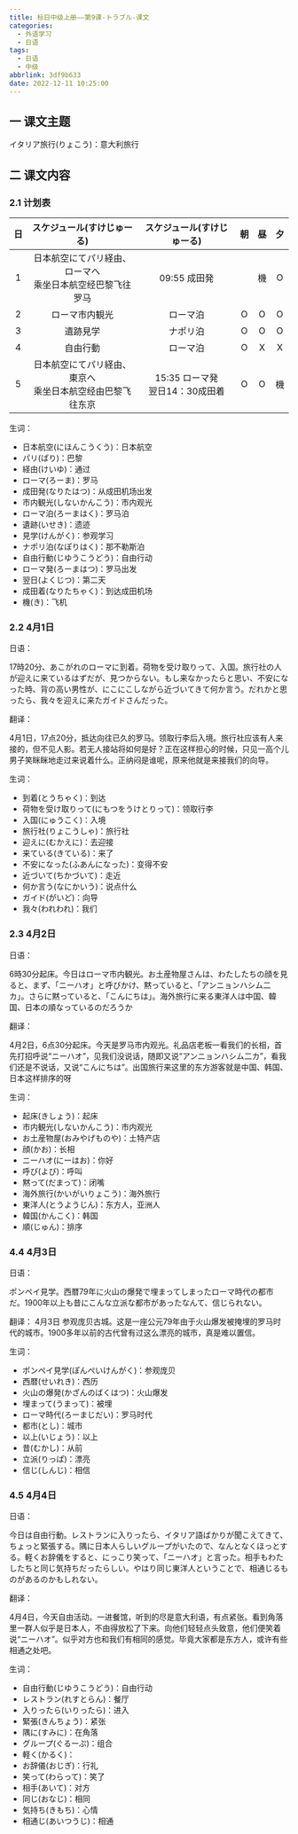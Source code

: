 ```yaml
---
title: 标日中级上册——第9课-トラブル-课文
categories:
  - 外语学习
  - 日语
tags:
  - 日语
  - 中级
abbrlink: 3df9b633
date: 2022-12-11 10:25:00
---
```

## 一 课文主题

イタリア旅行(りょこう)：意大利旅行
<!--more-->

## 二 课文内容

### 2.1 计划表

|  日  |                  スケジュール(すけじゅーる)                  |     スケジュール(すけじゅーる)      |  朝  |  昼  |  夕  |
| :--: | :----------------------------------------------------------: | :---------------------------------: | :--: | :--: | :--: |
|  1   | 日本航空にてパリ経由、ローマへ<br>乘坐日本航空经巴黎飞往罗马 |            09:55 成田発             |      |  機  |  O   |
|  2   |                        ローマ市内観光                        |              ローマ泊               |  O   |  O   |  O   |
|  3   |                           遺跡見学                           |              ナポリ泊               |  O   |  O   |  O   |
|  4   |                           自由行動                           |              ローマ泊               |  O   |  X   |  X   |
|  5   | 日本航空にてパリ経由、東京へ<br>乘坐日本航空经由巴黎飞往东京 | 15:35 ローマ発<br/>翌日14：30成田着 |  O   |  O   |  機  |

生词：

* 日本航空(にほんこうくう)：日本航空
* パリ(ぱり)：巴黎
* 経由(けいゆ)：通过
* ローマ(ろーま)：罗马
* 成田発(なりたはつ)：从成田机场出发
* 市内観光(しないかんこう)：市内观光
* ローマ泊(ろーまはく)：罗马泊
* 遺跡(いせき)：遗迹
* 見学(けんがく)：参观学习
* ナポリ泊(なぽりはく)：那不勒斯泊
* 自由行動(じゆうこうどう)：自由行动
* ローマ発(ろーまはつ)：罗马出发
* 翌日(よくじつ)：第二天
* 成田着(なりたちゃく)：到达成田机场
* 機(き)：飞机

### 2.2 4月1日

日语：

17時20分、あこがれのローマに到着。荷物を受け取りって、入国。旅行社の人が迎えに来ているはずだが、見つからない。もし来なかったらと思い、不安になった時、背の高い男性が、にこにこしながら近づいてきて何か言う。だれかと思ったら、我々を迎えに来たガイドさんだった。

翻译：

4月1日，17点20分，抵达向往已久的罗马。领取行李后入境。旅行社应该有人来接的，但不见人影。若无人接站将如何是好？正在这样担心的时候，只见一高个儿男子笑眯眯地走过来说着什么。正纳闷是谁呢，原来他就是来接我们的向导。

生词：

* 到着(とうちゃく)：到达
* 荷物を受け取りって(にもつをうけとりって)：领取行李
* 入国(にゅうこく)：入境
* 旅行社(りょこうしゃ)：旅行社
* 迎えに(むかえに)：去迎接
* 来ている(きている)：来了
* 不安になった(ふあんになった)：变得不安
* 近づいて(ちかづいて)：走近
* 何か言う(なにかいう)：说点什么
* ガイド(がいど)：向导
* 我々(われわれ)：我们

### 2.3 4月2日

日语：

6時30分起床。今日はローマ市内観光。お土産物屋さんは、わたしたちの顔を見ると、まず、「ニーハオ」と呼びかけ、黙っていると、「アンニョンハシム二カ」。さらに黙っていると、「こんにちは」。海外旅行に来る東洋人は中国、韓国、日本の順なっているのだろうか

翻译：

4月2日，6点30分起床。今天是罗马市内观光。礼品店老板一看我们的长相，首先打招呼说“ニーハオ”，见我们没说话，随即又说“アンニョンハシム二カ”，看我们还是不说话，又说“こんにちは”。出国旅行来这里的东方游客就是中国、韩国、日本这样排序的呀

生词：

* 起床(きしょう)：起床
* 市内観光(しないかんこう)：市内观光
* お土産物屋(おみやげものや)：土特产店
* 顔(かお)：长相
* ニーハオ(にーはお)：你好
* 呼び(よび)：呼叫
* 黙って(だまって)：闭嘴
* 海外旅行(かいがいりょこう)：海外旅行
* 東洋人(とうようじん)：东方人，亚洲人
* 韓国(かんこく)：韩国
* 順(じゅん)：排序

### 4.4 4月3日

日语：

ポンペイ見学。西暦79年に火山の爆発で埋まってしまったローマ時代の都市だ。1900年以上も昔にこんな立派な都市があったなんて、信じられない。

翻译：
4月3日 参观庞贝古城。这是一座公元79年由于火山爆发被掩埋的罗马时代的城市。1900多年以前的古代曾有过这么漂亮的城市，真是难以置信。

生词：

* ポンペイ見学(ぽんぺいけんがく)：参观庞贝
* 西暦(せいれき)：西历
* 火山の爆発(かざんのばくはつ)：火山爆发
* 埋まって(うまって)：被埋
* ローマ時代(ろーまじだい)：罗马时代
* 都市(とし)：城市
* 以上(いじょう)：以上
* 昔(むかし)：从前
* 立派(りっぱ)：漂亮
* 信じ(しんじ)：相信

### 4.5 4月4日

日语：

今日は自由行動。レストランに入りったら、イタリア語ばかりが聞こえてきて、ちょっと緊張する。隅に日本人らしいグループがいたので、なんとなくほっとする。軽くお辞儀をすると、にっこり笑って、「ニーハオ」と言った。相手もわたしたちと同じ気持ちだったらしい。やはり同じ東洋人ということで、相通じるものがあるのかもしれない。

翻译：

4月4日，今天自由活动。一进餐馆，听到的尽是意大利语，有点紧张。看到角落里一群人似乎是日本人，不由得放松了下来。向他们轻轻点头致意，他们便笑着说“ニーハオ”。似乎对方也和我们有相同的感觉。毕竟大家都是东方人，或许有些相通之处吧。

生词：

* 自由行動(じゆうこうどう)：自由行动
* レストラン(れすとらん)：餐厅
* 入りったら(いりったら)：进入
* 緊張(きんちょう)：紧张
* 隅に(すみに)：在角落
* グループ(ぐるーぷ)：组合
* 軽く(かるく)：
* お辞儀(おじぎ)：行礼
* 笑って(わらって)：笑了
* 相手(あいて)：对方
* 同じ(おなじ)：相同
* 気持ち(きもち)：心情
* 相通じ(あいつうじ)：相通